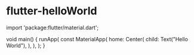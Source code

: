 # flutter-helloWorld

import 'package:flutter/material.dart';

void main() {
  runApp(
    const MaterialApp(
      home: Center(
        child: Text("Hello World"),
      ),
    ),
  );
}
